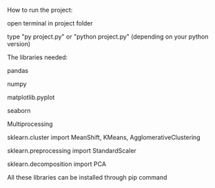 
How to run the project:

 open terminal in project folder
 
 type "py project.py" or "python project.py" (depending on your python version)


The libraries needed:

pandas 

numpy 

matplotlib.pyplot 

seaborn 

Multiprocessing

sklearn.cluster import MeanShift, KMeans, AgglomerativeClustering

sklearn.preprocessing import StandardScaler

sklearn.decomposition import PCA

All these libraries can be installed through pip command
